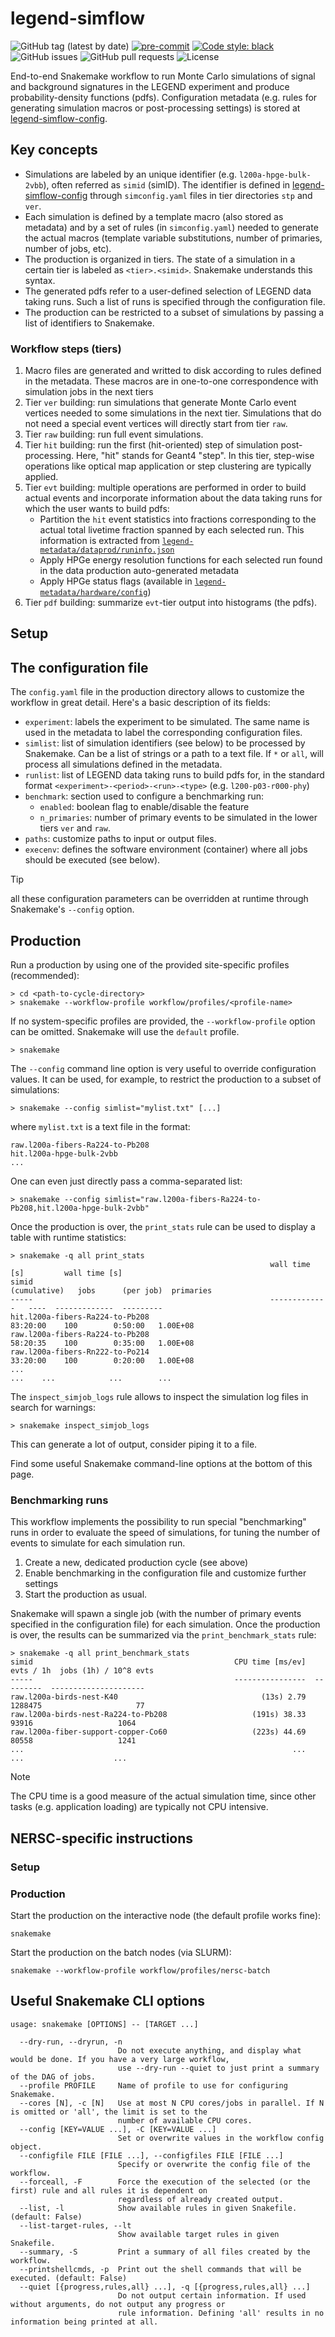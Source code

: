 # legend-simflow

![GitHub tag (latest by date)](https://img.shields.io/github/v/tag/legend-exp/legend-simflow?logo=git)
[![pre-commit](https://img.shields.io/badge/pre--commit-enabled-brightgreen?logo=pre-commit&logoColor=white)](https://github.com/pre-commit/pre-commit)
[![Code style: black](https://img.shields.io/badge/code%20style-black-000000.svg)](https://github.com/psf/black)
![GitHub issues](https://img.shields.io/github/issues/legend-exp/legend-simflow?logo=github)
![GitHub pull requests](https://img.shields.io/github/issues-pr/legend-exp/legend-simflow?logo=github)
![License](https://img.shields.io/github/license/legend-exp/legend-simflow)

End-to-end Snakemake workflow to run Monte Carlo simulations of signal and background
signatures in the LEGEND experiment and produce probability-density functions (pdfs).
Configuration metadata (e.g. rules for generating simulation macros or
post-processing settings) is stored at
[legend-simflow-config](https://github.com/legend-exp/legend-simflow-config).

## Key concepts

- Simulations are labeled by an unique identifier (e.g. `l200a-hpge-bulk-2vbb`), often
  referred as `simid` (simID). The identifier is defined in
  [legend-simflow-config](https://github.com/legend-exp/legend-simflow-config)
  through `simconfig.yaml` files in tier directories `stp` and `ver`.
- Each simulation is defined by a template macro (also stored as metadata) and by a set of rules
  (in `simconfig.yaml`) needed to generate the actual macros (template variable substitutions,
  number of primaries, number of jobs, etc).
- The production is organized in tiers. The state of a simulation in a certain tier is labeled
  as `<tier>.<simid>`. Snakemake understands this syntax.
- The generated pdfs refer to a user-defined selection of LEGEND data taking runs. Such a list
  of runs is specified through the configuration file.
- The production can be restricted to a subset of simulations by passing a list of identifiers
  to Snakemake.

### Workflow steps (tiers)

1. Macro files are generated and writted to disk according to rules
   defined in the metadata. These macros are in one-to-one correspondence
   with simulation jobs in the next tiers
1. Tier `ver` building: run simulations that generate Monte Carlo
   event vertices needed to some simulations in the next tier. Simulations that do not need
   a special event vertices will directly start from tier `raw`.
1. Tier `raw` building: run full event simulations.
1. Tier `hit` building: run the first (hit-oriented) step of simulation post-processing. Here, "hit"
   stands for Geant4 "step". In this tier, step-wise operations like optical map application
   or step clustering are typically applied.
1. Tier `evt` building: multiple operations are performed in order to build actual events and
   incorporate information about the data taking runs for which the user wants to build pdfs:
   - Partition the `hit` event statistics into fractions corresponding to the actual total livetime
     fraction spanned by each selected run. This information is extracted from
     [`legend-metadata/dataprod/runinfo.json`](https://github.com/legend-exp/legend-metadata/blob/main/dataprod/runinfo.json)
   - Apply HPGe energy resolution functions for each selected run found in the data production
     auto-generated metadata
   - Apply HPGe status flags (available in
     [`legend-metadata/hardware/config`](https://github.com/legend-exp/legend-metadata/blob/main/hardware/config))
1. Tier `pdf` building: summarize `evt`-tier output into histograms (the pdfs).

## Setup

## The configuration file

The `config.yaml` file in the production directory allows to customize the workflow
in great detail. Here's a basic description of its fields:

- `experiment`: labels the experiment to be simulated. The same name is used in
  the metadata to label the corresponding configuration files.
- `simlist`: list of simulation identifiers (see below) to be processed by Snakemake.
  Can be a list of strings or a path to a text file. If `*` or `all`, will process all simulations
  defined in the metadata.
- `runlist`: list of LEGEND data taking runs to build pdfs for, in the standard format
  `<experiment>-<period>-<run>-<type>` (e.g. `l200-p03-r000-phy`)
- `benchmark`: section used to configure a benchmarking run:
  - `enabled`: boolean flag to enable/disable the feature
  - `n_primaries`: number of primary events to be simulated in the lower tiers `ver` and `raw`.
- `paths`: customize paths to input or output files.
- `execenv`: defines the software environment (container) where all jobs
  should be executed (see below).

> [!TIP]
> all these configuration parameters can be overridden at runtime through Snakemake's `--config` option.

## Production

Run a production by using one of the provided site-specific profiles (recommended):

```console
> cd <path-to-cycle-directory>
> snakemake --workflow-profile workflow/profiles/<profile-name>
```

If no system-specific profiles are provided, the `--workflow-profile` option can be omitted.
Snakemake will use the `default` profile.

```console
> snakemake
```

The `--config` command line option is very useful to override configuration values.
It can be used, for example, to restrict the production to a subset of simulations:

```console
> snakemake --config simlist="mylist.txt" [...]
```

where `mylist.txt` is a text file in the format:
```
raw.l200a-fibers-Ra224-to-Pb208
hit.l200a-hpge-bulk-2vbb
...
```

One can even just directly pass a comma-separated list:

```console
> snakemake --config simlist="raw.l200a-fibers-Ra224-to-Pb208,hit.l200a-hpge-bulk-2vbb"
```

Once the production is over, the `print_stats` rule can be used to display a table with runtime statistics:

```console
> snakemake -q all print_stats
                                                          wall time [s]         wall time [s]
simid                                                      (cumulative)   jobs      (per job)  primaries
-----                                                     -------------   ----  -------------  ---------
hit.l200a-fibers-Ra224-to-Pb208                                83:20:00    100        0:50:00   1.00E+08
raw.l200a-fibers-Ra224-to-Pb208                                58:20:35    100        0:35:00   1.00E+08
raw.l200a-fibers-Rn222-to-Po214                                33:20:00    100        0:20:00   1.00E+08
...                                                                 ...    ...            ...        ...
```

The `inspect_simjob_logs` rule allows to inspect the simulation log files in search for warnings:
```console
> snakemake inspect_simjob_logs
```
This can generate a lot of output, consider piping it to a file.

Find some useful Snakemake command-line options at the bottom of this page.

### Benchmarking runs

This workflow implements the possibility to run special "benchmarking" runs in
order to evaluate the speed of simulations, for tuning the number of events to
simulate for each simulation run.

1. Create a new, dedicated production cycle (see above)
2. Enable benchmarking in the configuration file and customize further settings
3. Start the production as usual.

Snakemake will spawn a single job (with the number of primary events specified in the
configuration file) for each simulation. Once the production is over, the results can
be summarized via the `print_benchmark_stats` rule:

```console
> snakemake -q all print_benchmark_stats
simid                                             CPU time [ms/ev]  evts / 1h  jobs (1h) / 10^8 evts
-----                                             ----------------  ---------  ---------------------
raw.l200a-birds-nest-K40                                (13s) 2.79    1288475                     77
raw.l200a-birds-nest-Ra224-to-Pb208                   (191s) 38.33      93916                   1064
raw.l200a-fiber-support-copper-Co60                   (223s) 44.69      80558                   1241
...                                                            ...        ...                    ...
```

> [!NOTE]
> The CPU time is a good measure of the actual simulation time, since other tasks (e.g.
> application loading) are typically not CPU intensive.

## NERSC-specific instructions

### Setup

### Production

Start the production on the interactive node (the default profile works fine):
```
snakemake
```

Start the production on the batch nodes (via SLURM):
```
snakemake --workflow-profile workflow/profiles/nersc-batch
```

## Useful Snakemake CLI options

```
usage: snakemake [OPTIONS] -- [TARGET ...]

  --dry-run, --dryrun, -n
                        Do not execute anything, and display what would be done. If you have a very large workflow,
                        use --dry-run --quiet to just print a summary of the DAG of jobs.
  --profile PROFILE     Name of profile to use for configuring Snakemake.
  --cores [N], -c [N]   Use at most N CPU cores/jobs in parallel. If N is omitted or 'all', the limit is set to the
                        number of available CPU cores.
  --config [KEY=VALUE ...], -C [KEY=VALUE ...]
                        Set or overwrite values in the workflow config object.
  --configfile FILE [FILE ...], --configfiles FILE [FILE ...]
                        Specify or overwrite the config file of the workflow.
  --forceall, -F        Force the execution of the selected (or the first) rule and all rules it is dependent on
                        regardless of already created output.
  --list, -l            Show available rules in given Snakefile. (default: False)
  --list-target-rules, --lt
                        Show available target rules in given Snakefile.
  --summary, -S         Print a summary of all files created by the workflow.
  --printshellcmds, -p  Print out the shell commands that will be executed. (default: False)
  --quiet [{progress,rules,all} ...], -q [{progress,rules,all} ...]
                        Do not output certain information. If used without arguments, do not output any progress or
                        rule information. Defining 'all' results in no information being printed at all.
```
